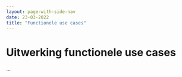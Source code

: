 ```yaml
---
layout: page-with-side-nav
date: 23-03-2022
title: "Functionele use cases"
---
```

# Uitwerking functionele use cases
...

